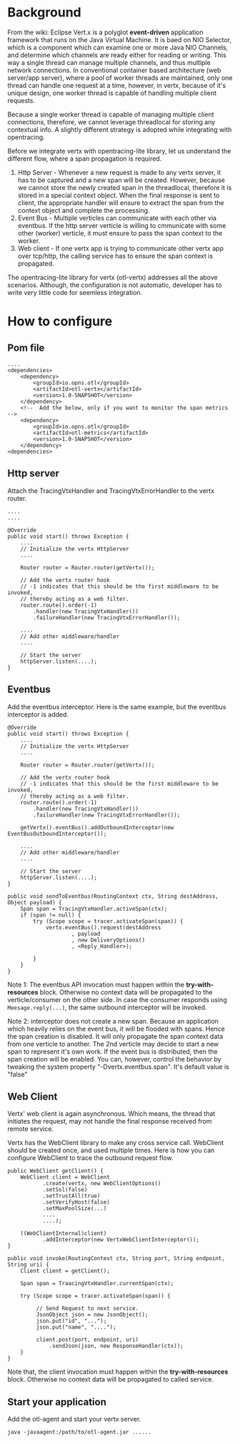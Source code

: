 # Background

From the wiki: Eclipse Vert.x is a polyglot **event-driven** application framework that runs on the Java Virtual Machine.
It is baed on NIO Selector, which is a component which can examine one or more Java NIO Channels, and determine which channels are ready either for reading or writing. This way a single thread can manage multiple channels, and thus multiple network connections. In conventional container based architecture (web server/app server), where a pool of worker threads are maintained, only one thread can handle one request at a time, however, in vertx, because of it's unique design, one worker thread is capable of handling multiple client requests.

Because a single worker thread is capable of managing multiple client connections, therefore, we cannot leverage threadlocal for storing any contextual info. A slightly different strategy is adopted while integrating with opentracing.

Before we integrate vertx with opentracing-lite library, let us understand the different flow, where a span propagation is required.

1. Http Server - Whenever a new request is made to any vertx server, it has to be captured and a new span will be created. However, because we cannot store the newly created span in the threadlocal, therefore it is stored in a special context object. When the final response is sent to client, the appropriate handler will ensure to extract the span from the context object and complete the processing.
1. Event Bus - Multiple verticles can communicate with each other via eventbus. If the http server verticle is willing to cmmunicate with some other (worker) verticle, it must ensure to pass the span context to the worker.
1. Web client - If one vertx app is trying to communicate other vertx app over tcp/http, the calling service has to ensure the span context is propagated.

The opentracing-lite library for vertx (otl-vertx) addresses all the above scenarios. Although, the configuration is not automatic, developer has to write very little code for seemless integration.

# How to configure

## Pom file

```
....
<dependencies>
    <dependency>
        <groupId>io.opns.otl</groupId>
        <artifactId>otl-vertx</artifactId>
        <version>1.0-SNAPSHOT</version>
    </dependency>
    <!--  Add the below, only if you want to monitor the span metrics -->
    <dependency>
        <groupId>io.opns.otl</groupId>
        <artifactId>otl-metrics</artifactId>
        <version>1.0-SNAPSHOT</version>
    </dependency>
<dependencies>
```

## Http server

Attach the TracingVtxHandler and TracingVtxErrorHandler to the vertx router.

```
....
....

@Override
public void start() throws Exception {
    ....
    // Initialize the vertx HttpServer
    ....
        
    Router router = Router.router(getVertx());
        
    // Add the vertx router hook
    // -1 indicates that this should be the first middleware to be invoked,
    // thereby acting as a web filter.
    router.route().order(-1)
        .handler(new TracingVtxHandler())
        .failureHandler(new TracingVtxErrorHandler());
        
    ....
    // Add other middleware/handler
    ....
    
    // Start the server
    httpServer.listen(....);
}
```

## Eventbus

Add the eventbus interceptor. Here is the same example, but the eventbus interceptor is added.

```
@Override
public void start() throws Exception {
    ....
    // Initialize the vertx HttpServer
    ....
        
    Router router = Router.router(getVertx());
        
    // Add the vertx router hook
    // -1 indicates that this should be the first middleware to be invoked,
    // thereby acting as a web filter.
    router.route().order(-1)
        .handler(new TracingVtxHandler())
        .failureHandler(new TracingVtxErrorHandler());
    
    getVertx().eventBus().addOutboundInterceptor(new EventBusOutboundInterceptor());
        
    ....
    // Add other middleware/handler
    ....
    
    // Start the server
    httpServer.listen(....);
}

public void sendToEventbus(RoutingContext ctx, String destAddress, Object payload) {
    Span span = TracingVtxHandler.activeSpan(ctx);
    if (span != null) {
        try (Scope scope = tracer.activateSpan(span)) { 
            vertx.eventBus().request(destAddress
                    , payload
                    , new DeliveryOptions()
                    , <Reply_Handler>);

        }
    }
}

```

Note 1: The eventbus API invocation must happen within the **try-with-resources** block. Otherwise no context data will be propagated to the verticle/consumer on the other side. In case the consumer responds using ```Meesage.reply(...)```, the same outbound interceptor will be invoked.

Note 2: interceptor does not create a new span. Because an application which heavily relies on the event bus, it will be flooded with spans. Hence the span creation is disabled. It will only propagate the span context data from one verticle to another. The 2nd verticle may decide to start a new span to represent it's own work. If the event bus is distributed, then the span creation will be enabled. You can, however, control the behavior by tweaking the system property "-Dvertx.eventbus.span". It's default value is "false"

## Web Client

Vertx' web client is again asynchronous. Which means, the thread that initiates the request, may not handle the final response received from remote service.

Vertx has the WebClient library to make any cross service call. WebClient should be created once, and used multiple times. Here is how you can configure WebClient to trace the outbound request flow.

```
public WebClient getClient() {
    WebClient client = WebClient
           .create(vertx, new WebClientOptions()
           .setSsl(false)
           .setTrustAll(true)
           .setVerifyHost(false)
           .setMaxPoolSize(...)
           ....
           ....);
        
    ((WebClientInternal)client)
           .addInterceptor(new VertxWebClientInterceptor());
}

public void invoke(RoutingContext ctx, String port, String endpoint, String uri) {
    Client client = getClient();

    Span span = TraacingVtxHandler.currentSpan(ctx);
  
    try (Scope scope = tracer.activateSpan(span)) {
             
         // Send Request to next service.
         JsonObject json = new JsonObject();
         json.put("id", "...");
         json.put("name", "....");
 
         client.post(port, endpoint, uri)
             .sendJson(json, new ResponseHandler(ctx));
    }
}
```

Note that, the client invocation must happen within the **try-with-resources** block. Otherwise no context data will be propagated to called service.

## Start your application

Add the otl-agent and start your vertx server.

```
java -javaagent:/path/to/otl-agent.jar ......
```

